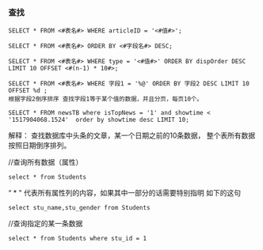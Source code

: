 ### 查找

```
SELECT * FROM <#表名#> WHERE articleID = '<#值#>';

SELECT * FROM <#表名#> ORDER BY <#字段名#> DESC;

SELECT * FROM <#表名#> WHERE type = '<#值#>' ORDER BY dispOrder DESC LIMIT 10 OFFSET <#(n-1) * 10#>;

SELECT * FROM <#表名#> WHERE 字段1 = '%@' ORDER BY 字段2 DESC LIMIT 10 OFFSET %d ;
根据字段2倒序排序 查找字段1等于某个值的数据，并且分页，每页10个。
```



```
SELECT * FROM newsTB where isTopNews = '1' and showtime < '1517904068.1524'  order by showtime desc LIMIT 10;
```

解释：
查找数据库中头条的文章，某一个日期之前的10条数据， 整个表所有数据按照日期倒序排列。





//查询所有数据（属性）

```
select * from Students
```

“ * " 代表所有属性列的内容，如果其中一部分的话需要特别指明 如下的这句

```
select stu_name,stu_gender from Students
```

//查询指定的某一条数据

```
select * from Students where stu_id = 1
```

